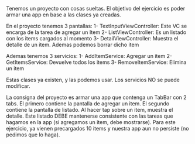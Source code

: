 Tenemos un proyecto con cosas sueltas. El objetivo del ejercicio es poder armar una app en base a las clases ya creadas.

En el proyecto tenemos 3 pantallas:
1- TextInputViewController: Este VC se encarga de la tarea de agregar un Item
2- ListViewController: Es un listado con los items cargados al momento
3- DetailViewController: Muestra el detalle de un item. Ademas podemos borrar dicho item

Ademas tenemos 3 servicios:
1- AddItemService: Agregar un item
2- GetItemsService: Devuelve todos los items
3- RemoveItemService: Elimina un item

Estas clases ya existen, y las podemos usar. Los servicios NO se puede modificar.

La consigna del proyecto es armar una app que contenga un TabBar con 2 tabs. El primero contiene la pantalla de agregar un item. El segundo contiene la pantalla de listado. Al hacer tap sobre un item, muestra el detalle. Este listado DEBE mantenerse consistente con las tareas que hagamos en la app (si agregamos un item, debe mostrarse). Para este ejercicio, ya vienen precargados 10 items y nuestra app aun no persiste (no pedimos que lo haga).
